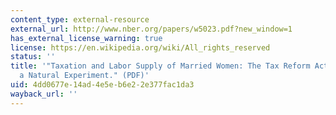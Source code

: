 ```yaml
---
content_type: external-resource
external_url: http://www.nber.org/papers/w5023.pdf?new_window=1
has_external_license_warning: true
license: https://en.wikipedia.org/wiki/All_rights_reserved
status: ''
title: '"Taxation and Labor Supply of Married Women: The Tax Reform Act of 1986 as
  a Natural Experiment." (PDF)'
uid: 4dd0677e-14ad-4e5e-b6e2-2e377fac1da3
wayback_url: ''
---
```

